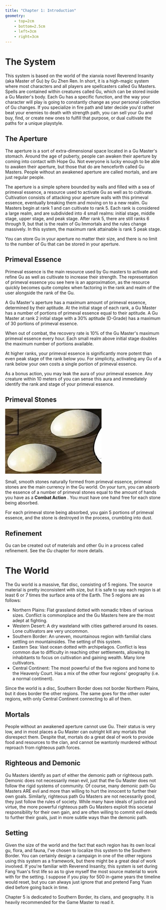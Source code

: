 ```yaml
---
title: "Chapter 1: Introduction"
geometry:
    - top=2cm
    - bottom=2.5cm
    - left=3cm
    - right=3cm
---
```


# The System
This system is based on the world of the xianxia novel Reverend Insanity (aka Master of Gu) by Gu Zhen Ren. In short, it is a high-magic system where most characters and all players are spellcasters called Gu Masters. Spells are contained within creatures called Gu, which can be stored inside a Gu Master's body. Each Gu has a specific function, and the way your character will play is going to constantly change as your personal collection of Gu changes. If you specialize in fire path and later decide you'd rather beat your enemies to death with strength path, you can sell your Gu and buy, find, or create new ones to fulfill that purpose, or dual cultivate the paths for a unique playstyle.

## The Aperture
The aperture is a sort of extra-dimensional space located in a Gu Master's stomach. Around the age of puberty, people can awaken their aperture by coming into contact with Hope Gu. Not everyone is lucky enough to be able to awaken their aperture, but those that do are henceforth called Gu Masters. People without an awakened aperture are called mortals, and are just regular people.

The aperture is a simple sphere bounded by walls and filled with a sea of primeval essence, a resource used to activate Gu as well as to cultivate. Cultivation consists of attacking your aperture walls with this primeval essence, eventually breaking them and moving on to a new realm. Gu Masters begin at rank 1 and can cultivate to rank 5. Each rank is considered a large realm, and are subdivided into 4 small realms: initial stage, middle stage, upper stage, and peak stage. After rank 5, there are still ranks 6 through 9, but that is the realm of Gu Immortals and the rules change massively. In this system, the maximum rank attainable is rank 5 peak stage.

You can store Gu in your aperture no matter their size, and there is no limit to the number of Gu that can be stored in your aperture.

## Primeval Essence
Primeval essence is the main resource used by Gu masters to activate and refine Gu as well as cultivate to increase their strength. The representation of primeval essence you see here is an approximation, as the resource quickly becomes quite complex when factoring in the rank and realm of the user alongside the rank of the Gu.

A Gu Master's aperture has a maximum amount of primeval essence, determined by their aptitude. At the initial stage of each rank, a Gu Master has a number of portions of primeval essence equal to their aptitude. A Gu Master at rank 2 initial stage with a 30% aptitude (D-Grade) has a maximum of 30 portions of primeval essence. 

When out of combat, the recovery rate is 10% of the Gu Master's maximum primeval essence every hour. Each small realm above initial stage doubles the maximum number of portions available.

At higher ranks, your primeval essence is significantly more potent than even peak stage of the rank below you. For simplicity, activating any Gu of a rank below your own costs a single portion of primeval essence.

As a bonus action, you may leak the aura of your primeval essence. Any creature within 10 meters of you can sense this aura and immediately identify the rank and stage of your primeval essence.

## Primeval Stones
![](Primeval_Stone.png)

Small, smooth stones naturally formed from primeval essence, primeval stones are the main currency in the Gu world. On your turn, you can absorb the essence of a number of primeval stones equal to the amount of hands you have as a **Combat Action** . You must have one hand free for each stone being absorbed.

For each primeval stone being absorbed, you gain 5 portions of primeval essence, and the stone is destroyed in the process, crumbling into dust.

## Refinement
Gu can be created out of materials and other Gu in a process called refinement. See the *Gu* chapter for more details.

# The World
The Gu world is a massive, flat disc, consisting of 5 regions. The source material is pretty inconsistent with size, but it is safe to say each region is at least 6 or 7 times the surface area of the Earth. The 5 regions are as follows:

- Northern Plains: Flat grassland dotted with nomadic tribes of various sizes. Conflict is commonplace and the Gu Masters here are the most adept at fighting.
- Western Desert: A dry wasteland with cities gathered around its oases. Lone cultivators are very uncommon.
- Southern Border: An uneven, mountainous region with familial clans settling on mountainsides. The setting of this system.
- Eastern Sea: Vast ocean dotted with archipelagos. Conflict is less common due to difficulty in reaching other settlements, allowing its inhabitants to focus on cultivation and gaining wealth. Many lone cultivators.
- Central Continent: The most powerful of the five regions and home to the Heavenly Court. Has a mix of the other four regions' geography (i.e. a normal continent).

Since the world is a disc, Southern Border does not border Northern Plains, but it does border the other regions. The same goes for the other outer regions, with only Central Continent connecting to all of them.

## Mortals
People without an awakened aperture cannot use Gu. Their status is very low, and in most places a Gu Master can outright kill any mortals that disrespect them. Despite that, mortals do a great deal of work to provide food and resources to the clan, and cannot be wantonly murdered without reproach from righteous path forces.

## Righteous and Demonic
Gu Masters identify as part of either the demonic path or righteous path. Demonic does not necessarily mean evil, just that the Gu Master does not follow the rigid systems of community. Of course, many demonic path Gu Masters ARE evil and more than willing to hurt the innocent to further their own goals. Similarly, righteous path Gu Masters are not necessarily good, they just follow the rules of society. While many have ideals of justice and virtue, the more powerful righteous path Gu Masters exploit this societal responsibility for their own gain, and are often willing to commit evil deeds to further their goals, just in more subtle ways than the demonic path.

## Setting
Given the size of the world and the fact that each region has its own local gu, flora, and fauna, I've chosen to localize this system to the Southern Border. You can certainly design a campaign in one of the other regions using this system as a framework, but there might be a great deal of work involved. If you're familiar with Reverend Insanity, this system is set during Fang Yuan's first life so as to give myself the most source material to work with for the setting. I suppose if you play for 500 in-game years the timeline would reset, but you can always just ignore that and pretend Fang Yuan died before going back in time.

Chapter 5 is dedicated to Southern Border, its clans, and geography. It is heavily recommended for the Game Master to read it.